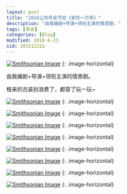 ```yaml
---
layout: post
title: "2016公司年会节目《爱你一万年》"
description: "由我编剧+导演+领衔主演的情景剧。"
tags: [年会]
categories: [Blog]
modified: 2018-6-23
sid: 20151222a
---
```


[![Smithsonian Image](//up.yorry.cn/link/blog/IMG_4723.JPG)](//up.yorry.cn/link/blog/IMG_4723.JPG)
{: .image-horizontal}

由我编剧+导演+领衔主演的情景剧。

租来的古装别浪费了，都穿了玩一玩~

<!--more-->

[![Smithsonian Image](//up.yorry.cn/link/blog/IMG_4724.JPG)](//up.yorry.cn/link/blog/IMG_4724.JPG)
{: .image-horizontal}

[![Smithsonian Image](//up.yorry.cn/link/blog/IMG_4725.JPG)](//up.yorry.cn/link/blog/IMG_4725.JPG)
{: .image-horizontal}

[![Smithsonian Image](//up.yorry.cn/link/blog/IMG_4726.JPG)](//up.yorry.cn/link/blog/IMG_4726.JPG)
{: .image-horizontal}

[![Smithsonian Image](//up.yorry.cn/link/blog/IMG_4727.JPG)](//up.yorry.cn/link/blog/IMG_4727.JPG)
{: .image-horizontal}

[![Smithsonian Image](//up.yorry.cn/link/blog/IMG_4728.JPG)](//up.yorry.cn/link/blog/IMG_4728.JPG)
{: .image-horizontal}

[![Smithsonian Image](//up.yorry.cn/link/blog/IMG_4729.JPG)](//up.yorry.cn/link/blog/IMG_4729.JPG)
{: .image-horizontal}

[![Smithsonian Image](//up.yorry.cn/link/blog/IMG_4730.JPG)](//up.yorry.cn/link/blog/IMG_4730.JPG)
{: .image-horizontal}

[![Smithsonian Image](//up.yorry.cn/link/blog/IMG_4731.JPG)](//up.yorry.cn/link/blog/IMG_4731.JPG)
{: .image-horizontal}
